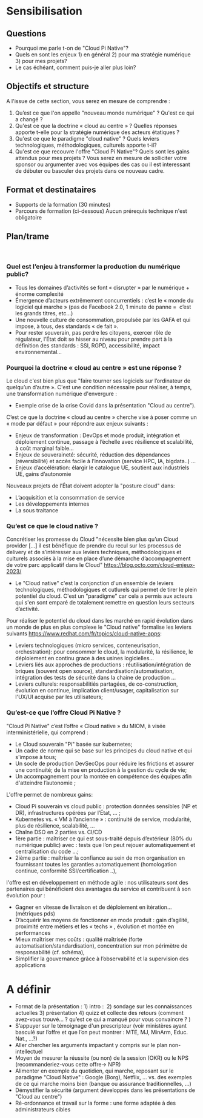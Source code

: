 
# Sensibilisation

## Questions
- Pourquoi me parle t-on de "Cloud Pi Native"? 
- Quels en sont les enjeux 1) en général 2) pour ma stratégie numérique 3) pour mes projets?
- Le cas échéant, comment puis-je aller plus loin? 
 
## Objectifs et structure
A l'issue de cette section, vous serez en mesure de comprendre : 
1.	Qu’est ce que l'on appelle "nouveau monde numérique" ? Qu'est ce qui a changé ?
2.	Qu'est ce que la doctrine « cloud au centre » ? Quelles réponses apporte t-elle pour la stratégie numérique des acteurs étatiques ? 
3.	Qu'est ce que le paradigme "cloud native" ? Quels leviers technologiques, méthodologiques, culturels apporte t-il?
4.	Qu'est ce que recouvre l'offre "Cloud Pi Native"? Quels sont les gains attendus pour mes projets ?
Vous serez en mesure de solliciter votre sponsor ou argumenter avec vos équipes des cas ou il est interessant de débuter ou basculer des projets dans ce nouveau cadre.

## Format et destinataires
- Supports de la formation (30 minutes)
- Parcours de formation (ci-dessous)
Aucun prérequis technique n'est obligatoire

## Plan/trame 
 
### Quel est l’enjeu à transformer la production du numérique public?
- Tous les domaines d’activités se font « disrupter » par le numérique +  énorme complexité
- Émergence d’acteurs extrêmement concurrentiels : c’est le « monde du logiciel qui marche » (pas de Facebook 2.0, 1 minute de panne =  c’est les grands titres, etc...) 
- Une nouvelle culture de consommation, propulsée par les GAFA et qui impose, à tous, des standards « de fait ». 
- Pour rester souverain, pas perdre les citoyens, exercer rôle de régulateur, l’État doit se hisser au niveau pour prendre part à la définition des standards : SSI, RGPD, accessibilité, impact environnemental...

### Pourquoi la doctrine « cloud au centre » est une réponse ? 
Le cloud c'est bien plus que "faire tourner ses logiciels sur l’ordinateur de quelqu’un d’autre ». C'est une condition nécessaire pour réaliser, à temps, une transformation numérique d'envergure :
- Exemple crise de la crise Covid dans la présentation "Cloud au centre").
 
 C’est ce que la doctrine « cloud au centre » cherche vise à poser comme un « mode par défaut » pour répondre aux enjeux suivants :
  - Enjeux de transformation : DevOps et mode produit, intégration et déploiement continue, passage à l’échelle avec résilience et scalabilité, à coût marginal faible... 
  - Enjeux de souveraineté: sécurité, réduction des dépendances (réversibilité) et accès facile à l’innovation (service HPC, IA, bigdata..) ...
  - Enjeux d’accélération: élargir le catalogue UE, soutient aux industriels UE, gains d’autonomie 

Nouveaux projets de l’État doivent adopter la "posture cloud" dans:
- L’acquisition et la consommation de service
- Les développements internes
- La sous traitance 

### Qu’est ce que le cloud native ? 
Concrétiser les promesse du Cloud "nécessite bien plus qu’un Cloud provider [...] il est bénéfique de prendre du recul sur les processus de delivery et de s’intéresser aux leviers techniques, méthodologiques et culturels associés à la mise en place d’une démarche d’accompagnement de votre parc applicatif dans le Cloud" https://blog.octo.com/cloud-enjeux-2023/
- Le "Cloud native" c'est la conjonction d'un ensemble de leviers technologiques, méthodologiques et cutlurels qui permet de tirer le plein potentiel du cloud. C'est un "paradigme" car cela a permis aux acteurs qui s'en sont emparé de totalement remettre en question leurs secteurs d’activité. 

Pour réaliser le potentiel du cloud dans les marché en rapid évolution dans un monde de plus en plus complexe le "Cloud native" formalise les leviers suivants https://www.redhat.com/fr/topics/cloud-native-apps: 
- Leviers technologiques (micro services, conteneurisation, orchestration): pour consommer le cloud, la modularité, la résilience, le déploiement en continu grace à des usines logicielles...
- Leviers liés aux approches de productions : réutilisation/intégration de briques (souvent open source), standardisation/automatisation, intégration des tests de sécurité dans la chaine de production ...
-  Leviers culturels: responsabilitiés partagées, de co-construction, évolution en continue, implication client/usager, capitalisation sur l'UX/UI acquise par les utilisateurs;
 
### Qu’est-ce que l’offre Cloud Pi Native ?
"Cloud Pi Native" c’est l’offre « Cloud native » du MIOM, à visée interministérielle, qui comprend :
- Le Cloud souverain "Pi" basée sur kubernetes;
- Un cadre de norme qui se base sur les principes du cloud native et qui s'impose à tous;
-	Un socle de production DevSecOps pour réduire les frictions et assurer une continuité; de la mise en production à la gestion du cycle de vie;
-	Un accompagnement pour la montée en compétence des équipes afin d'atteindre l’autonomie ;

L'offre permet de nombreux gains: 
-	Cloud Pi souverain vs cloud public : protection données sensibles (NP et DR), infrastructures opérées par l’État, ... ; 
- Kubernetes vs. « VM à l’ancienne » : continuité de service, modularité, plus de résilience, scalabilité, ... 
- Chaîne DSO en 2 parties vs. CI/CD 
- 1ère partie : maîtriser ce qui est sous-traité depuis d’extérieur (80% du numérique public) avec : tests que l’on peut rejouer automatiquement et centralisation du code ...;
- 2ième partie : maîtriser la confiance au sein de mon organisation en fournissant toutes les garanties automatiquement (homologation continue, conformité SSI/certification ..), 

l'offre est en développement en méthode agile : nos utilisateurs sont des partenaires qui bénéficient des avantages du service et contribuent à son évolution pour :
- Gagner en vitesse de livraison et de déploiement en itération... (métriques pds)
- D’acquérir les moyens de fonctionner en mode produit : gain d’agilité, proximité entre métiers et les « techs » , évolution et montée en performances
- Mieux maîtriser mes coûts : qualité maîtrisée (forte automatisation/standardisation), concentration sur mon périmètre de responsabilité (cf. schéma), 
- Simplifier la gouvernance grâce à l’observabilité et la supervision des applications

# A définir
- Format de la présentation : 1) intro :  2) sondage sur les connaissances actuelles 3) présentation 4) quizz et collecte des retours (comment avez-vous trouvé... ? qu’est ce qui a manqué pour vous convaincre ? )
- S’appuyer sur le témoignage d'un prescripteur (voir ministères ayant basculé sur l’offre et que l’on peut montrer : MTE, MJ, MinArm, Educ. Nat., …?)
- Aller chercher les arguments impactant y compris sur le plan non-intellectuel
-	Moyen de mesurer la réussite (ou non) de la session (OKR) ou le NPS (recommanderiez-vous cette offre-> NPR)
-	Alimenter en exemple du quotidien, qui marche, reposant sur le paradigme "Cloud Native" : Google (Borg), Netflix, ... vs. des exemples de ce qui marche moins bien (banque ou assurance traditionnelles, ...)
-	Démystifier la sécurité (argument développés dans les présentations de "Cloud au centre")
-	Ré-ordonnance et travail sur la forme : une forme adaptée à des administrateurs cibles

 

